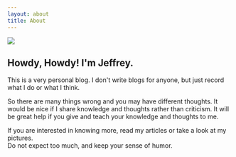 ```yaml
---
layout: about
title: About
---
```


![](https://previews.123rf.com/images/karpenkoilia/karpenkoilia1805/karpenkoilia180500027/102146167-vector-line-web-concept-for-programming-linear-web-banner-for-coding-.jpg)

## Howdy, Howdy! I'm Jeffrey.

This is a very personal blog. I don't write blogs for anyone, but
just record what I do or what I think.

So there are many things wrong and you may have different thoughts.  It would
be nice if I share knowledge and thoughts rather than criticism. It will be
great help if you give and teach your knowledge and thoughts to me.

If you are interested in knowing more, read my articles or take a look at my
pictures.  
Do not expect too much, and keep your sense of humor.
